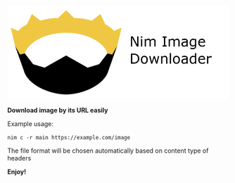 ![Alt text](downloaded_images/d5129b6c-b7d5-4efd-86b3-981154c341a5.png)

**Download image by its URL easily**

Example usage:
```
nim c -r main https://example.com/image
```

The file format will be chosen automatically based on content type of headers

**Enjoy!**
